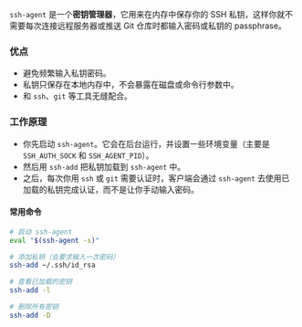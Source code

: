 `ssh-agent` 是一个**密钥管理器**，它用来在内存中保存你的 SSH 私钥，这样你就不需要每次连接远程服务器或推送 Git 仓库时都输入密码或私钥的 passphrase。

### 优点

- 避免频繁输入私钥密码。
- 私钥只保存在本地内存中，不会暴露在磁盘或命令行参数中。
- 和 `ssh`、`git` 等工具无缝配合。

### 工作原理

- 你先启动 `ssh-agent`。它会在后台运行，并设置一些环境变量（主要是 `SSH_AUTH_SOCK` 和 `SSH_AGENT_PID`）。
- 然后用 `ssh-add` 把私钥加载到 `ssh-agent` 中。
- 之后，每次你用 `ssh` 或 `git` 需要认证时，客户端会通过 `ssh-agent` 去使用已加载的私钥完成认证，而不是让你手动输入密码。

#### 常用命令

```bash
# 启动 ssh-agent
eval "$(ssh-agent -s)"

# 添加私钥（会要求输入一次密码）
ssh-add ~/.ssh/id_rsa

# 查看已加载的密钥
ssh-add -l

# 删除所有密钥
ssh-add -D
```
